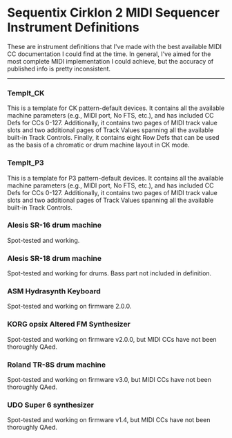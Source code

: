 <h1>Sequentix Cirklon 2 MIDI Sequencer Instrument Definitions</h1>

<p>These are instrument definitions that I've made with the best available MIDI CC documentation I could find at the time. In general, I've aimed for the most complete MIDI implementation I could achieve, but the accuracy of published info is pretty inconsistent.</p>

<hr>

<h3>Templt_CK</h3>

<p>This is a template for CK pattern-default devices. It contains all the available machine parameters (e.g., MIDI port, No FTS, etc.), and has included CC Defs for CCs 0-127. Additionally, it contains two pages of MIDI track value slots and two additional pages of Track Values spanning all the available built-in Track Controls. Finally, it contains eight Row Defs that can be used as the basis of a chromatic or drum machine layout in CK mode.</p>

<h3>Templt_P3</h3>

<p>This is a template for P3 pattern-default devices. It contains all the available machine parameters (e.g., MIDI port, No FTS, etc.), and has included CC Defs for CCs 0-127. Additionally, it contains two pages of MIDI track value slots and two additional pages of Track Values spanning all the available built-in Track Controls. </p>

<h3>Alesis SR-16 drum machine</h3>

<p>Spot-tested and working.</p>

<h3>Alesis SR-18 drum machine</h3>

<p>Spot-tested and working for drums. Bass part not included in definition.</p>

<h3>ASM Hydrasynth Keyboard</h3>

<p>Spot-tested and working on firmware 2.0.0.</p>

<h3>KORG opsix Altered FM Synthesizer</h3>

<p>Spot-tested and working on firmware v2.0.0, but MIDI CCs have not been thoroughly QAed.</p>

<h3>Roland TR-8S drum machine</h3>

<p>Spot-tested and working on firmware v3.0, but MIDI CCs have not been thoroughly QAed.</p>

<h3>UDO Super 6 synthesizer</h3>

<p>Spot-tested and working on firmware v1.4, but MIDI CCs have not been thoroughly QAed.</p>
